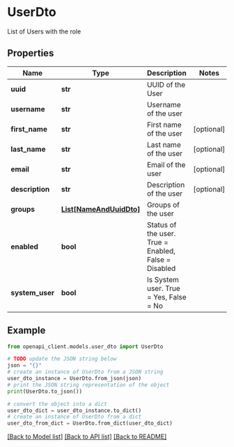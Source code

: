 # UserDto

List of Users with the role

## Properties

Name | Type | Description | Notes
------------ | ------------- | ------------- | -------------
**uuid** | **str** | UUID of the User | 
**username** | **str** | Username of the user | 
**first_name** | **str** | First name of the user | [optional] 
**last_name** | **str** | Last name of the user | [optional] 
**email** | **str** | Email of the user | [optional] 
**description** | **str** | Description of the user | [optional] 
**groups** | [**List[NameAndUuidDto]**](NameAndUuidDto.md) | Groups of the user | 
**enabled** | **bool** | Status of the user. True &#x3D; Enabled, False &#x3D; Disabled | 
**system_user** | **bool** | Is System user. True &#x3D; Yes, False &#x3D; No | 

## Example

```python
from openapi_client.models.user_dto import UserDto

# TODO update the JSON string below
json = "{}"
# create an instance of UserDto from a JSON string
user_dto_instance = UserDto.from_json(json)
# print the JSON string representation of the object
print(UserDto.to_json())

# convert the object into a dict
user_dto_dict = user_dto_instance.to_dict()
# create an instance of UserDto from a dict
user_dto_from_dict = UserDto.from_dict(user_dto_dict)
```
[[Back to Model list]](../README.md#documentation-for-models) [[Back to API list]](../README.md#documentation-for-api-endpoints) [[Back to README]](../README.md)


